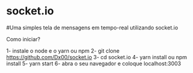 # socket.io
#Uma simples tela de mensagens em tempo-real utilizando socket.io

Como iniciar? 

1- instale o node e o yarn ou npm
2- git clone https://github.com/Dx00/socket.io
3- cd socket.io
4- yarn install ou npm install
5- yarn start
6- abra o seu navegador e coloque localhost:3003
